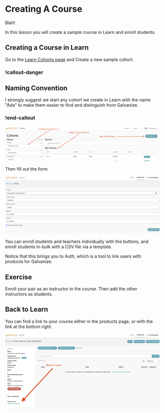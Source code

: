 # Creating A Course

Blah!

In this lesson you will create a sample course in Learn and enroll students.

## Creating a Course in Learn

Go to the [Learn Cohorts page](https://learn-2.galvanize.com/cohorts) and Create a new sample cohort.  

<!-- available callout types: info, success, warning, danger, secondary  -->
### !callout-danger

## Naming Convention

I strongly suggest we start any cohort we create in Learn with the name "Ada" to make them easier to find and distinguish from Galvanize.

### !end-callout

![Create a Course/Cohort](images/create-course.png)

Then fill out the form.

![Create a Course form](images/create-course-form.png)

You can enroll students and teachers individually with the buttons, and enroll students in-bulk with a CSV file via a template. 

Notice that this brings you to Auth, which is a tool to link users with products for Galvanize.

## Exercise

Enroll your pair as an instructor in the course.  Then add the other instructors as students.


## Back to Learn

You can find a link to your course either in the products page, or with the link at the bottom right.

![Back to Learn!](images/back-to-learn.png)
